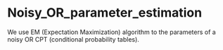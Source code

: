# Noisy_OR_parameter_estimation
We use EM (Expectation Maximization) algorithm to the parameters of a noisy OR CPT (conditional probability tables). 
